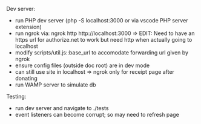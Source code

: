 Dev server:
 - run PHP dev server (php -S localhost:3000 or via vscode PHP server extension)
 - run ngrok via: ngrok http http://localhost:3000
     => EDIT: Need to have an https url for authorize.net to work but need http when actually going to localhost
 - modify scripts/util.js::base_url to accomodate forwarding url given by ngrok
 - ensure config files (outside doc root) are in dev mode
 - can still use site in localhost => ngrok only for receipt page after donating
 - run WAMP server to simulate db

Testing:
 - run dev server and navigate to ./tests
 - event listeners can become corrupt; so may need to refresh page